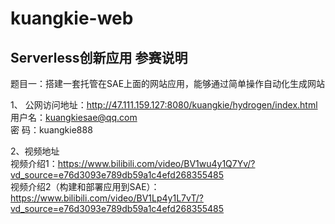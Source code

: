 # kuangkie-web
## Serverless创新应用 参赛说明
题目一：搭建一套托管在SAE上面的网站应用，能够通过简单操作自动化生成网站

1、 公网访问地址：http://47.111.159.127:8080/kuangkie/hydrogen/index.html<br>    	用户名：kuangkiesae@qq.com<br> 	密    码：kuangkie888

 2、视频地址 <br>
 视频介绍1：https://www.bilibili.com/video/BV1wu4y1Q7Yv/?vd_source=e76d3093e789db59a1c4efd268355485
 <br>
 视频介绍2（构建和部署应用到SAE）：https://www.bilibili.com/video/BV1Lp4y1L7vT/?vd_source=e76d3093e789db59a1c4efd268355485
 

